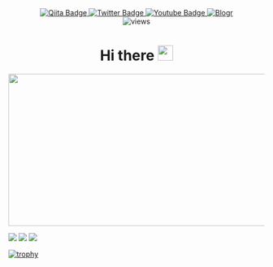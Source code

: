 <div id="header" align="center">
  <div id="badges">
    <a href="https://qiita.com/haruto19">
      <img src="https://img.shields.io/badge/Qiita-green?style=for-the-badge&logo=Qiita&logoColor=white" alt="Qiita Badge"/>
    </a>
    <a href="https://twitter.com/haruto869217">
      <img src="https://img.shields.io/badge/Twitter-blue?style=for-the-badge&logo=twitter&logoColor=white" alt="Twitter Badge"/>
    </a>
    <a href="https://www.youtube.com/channel/UCPERZaq8WqB_yIoUy9sse1g">
      <img src="https://img.shields.io/badge/YouTube-red?style=for-the-badge&logo=youtube&logoColor=white" alt="Youtube Badge"/>
    </a>
    <a href="https://haru.haru869217.com/">
       <img src="https://img.shields.io/badge/blog--_.svg?style=social&logo=blogger" alt="Blogr">
    </a>
  </div>
  <img src="https://komarev.com/ghpvc/?username=Hayatto9217&style=flat-square&color=blue" alt="views"/>
  <h1>
    Hi there
    <img src="https://media.giphy.com/media/hvRJCLFzcasrR4ia7z/giphy.gif" width="30px"/>
  </h1>
</div>
<div align="center">
  <img src="https://giphy.com/gifs/80s-back-to-the-future-happening-now-ktRHi4nFxNDOw" width="600" height="300"/>
</div>
<p>
  <a href="#"><img src="https://img.shields.io/badge/C%2B%2B-lover-pink?logo=C%2B%2B"></a>
  <a href="#"><img src="https://img.shields.io/badge/Go-night-skyblue?logo=go"></a>
  <a href="#"><img src="https://img.shields.io/badge/Rust-shark-yellow?logo=Rust"></a>
</p>

<!-- I'm studying game-related topics in python/go and c++ on a daily basis. -->


[![trophy](https://github-profile-trophy.vercel.app/?username=ryo-ma&theme=onedark)](https://github.com/Hayatto9217/github-profile-trophy)
